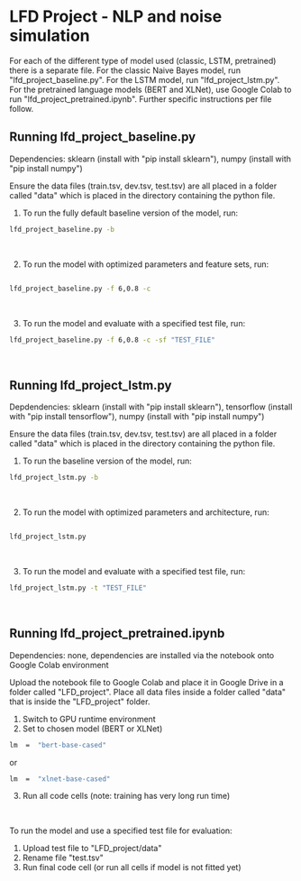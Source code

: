 
# LFD Project - NLP and noise simulation
For each of the different type of model used (classic, LSTM, pretrained) there is a separate file. For the classic Naive Bayes model, run "lfd_project_baseline.py". For the LSTM model, run "lfd_project_lstm.py". For the pretrained language models (BERT and XLNet), use Google Colab to run "lfd_project_pretrained.ipynb". Further specific instructions per file follow.

  

  

## Running lfd_project_baseline.py
Dependencies: sklearn (install with "pip install sklearn"), numpy (install with "pip install numpy")

Ensure the data files (train.tsv, dev.tsv, test.tsv) are all placed in a folder called "data" which is placed in the directory containing the python file.

1. To run the fully default baseline version of the model, run:

  

```sh
lfd_project_baseline.py -b
```

  

<br>

  

2. To run the model with optimized parameters and feature sets, run:

  

```sh

lfd_project_baseline.py -f 6,0.8 -c

```

  

<br>

  

3. To run the model and evaluate with a specified test file, run:

```sh
lfd_project_baseline.py -f 6,0.8 -c -sf "TEST_FILE"
```

<br>

  

## Running lfd_project_lstm.py
Depdendencies: sklearn (install with "pip install sklearn"), tensorflow (install with "pip install tensorflow"), numpy (install with "pip install numpy")

Ensure the data files (train.tsv, dev.tsv, test.tsv) are all placed in a folder called "data" which is placed in the directory containing the python file.
  

1. To run the baseline version of the model, run:

  

```sh
lfd_project_lstm.py -b
```

  

<br>

  

2. To run the model with optimized parameters and architecture, run:

  

```sh

lfd_project_lstm.py

```

  

<br>

  

3. To run the model and evaluate with a specified test file, run:

```sh
lfd_project_lstm.py -t "TEST_FILE"
```

<br>

  

## Running lfd_project_pretrained.ipynb
Dependencies: none, dependencies are installed via the notebook onto Google Colab environment

Upload the notebook file to Google Colab and place it in Google Drive in a folder called "LFD_project". Place all data files inside a folder called "data" that is inside the "LFD_project" folder.
  
1. Switch to GPU runtime environment
2. Set to chosen model (BERT or XLNet)
 ```sh
lm  =  "bert-base-cased"
```
or
```sh
lm  =  "xlnet-base-cased"
```
3. Run all code cells (note: training has very long run time)

<br>

To run the model and use a specified test file for evaluation:

1. Upload test file to "LFD_project/data"
2. Rename file "test.tsv"
3. Run final code cell (or run all cells if model is not fitted yet)

 